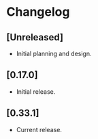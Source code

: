 # Changelog

## [Unreleased]

- Initial planning and design.

## [0.17.0]

- Initial release.

## [0.33.1]

- Current release.

